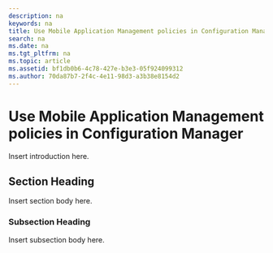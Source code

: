 ```yaml
---
description: na
keywords: na
title: Use Mobile Application Management policies in Configuration Manager
search: na
ms.date: na
ms.tgt_pltfrm: na
ms.topic: article
ms.assetid: bf1db0b6-4c78-427e-b3e3-05f924099312
ms.author: 70da87b7-2f4c-4e11-98d3-a3b38e8154d2
---
```

# Use Mobile Application Management policies in Configuration Manager
Insert introduction here.

## Section Heading
Insert section body here.

### Subsection Heading
Insert subsection body here.

